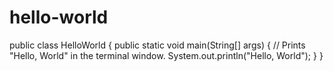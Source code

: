 # hello-world

public class HelloWorld {
   public static void main(String[] args) {
      // Prints "Hello, World" in the terminal window.
      System.out.println("Hello, World");
   }
}
